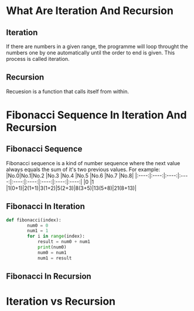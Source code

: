 # What Are Iteration And Recursion

## Iteration

If there are numbers in a given range, the programme will loop throught the numbers one by one automatically until the order to end is given. This process is called iteration.

## Recursion

Recuesion is a function that calls itself from within.

# Fibonacci Sequence In Iteration And Recursion

## Fibonacci Sequence

Fibonacci sequence is a kind of number sequence where the next value always equals the sum of it's two previous values. For example:
|No.0|No.1|No.2   |No.3 |No.4  |No.5  |No.6  |No.7  |No.8|
|:----:|:----:|:----:|:----:|:----:|:----:|:----:|:----:|:----:|
|0    |1  |1(0+1)|2(1+1)|3(1+2)|5(2+3)|8(3+5)|13(5+8)|21(8+13)|
## Fibonacci In Iteration

```py
def fibonacci(index):
        num0 = 0
        num1 = 1
        for i in range(index):
            result = num0 + num1
            print(num0)
            num0 = num1
            num1 = result
```

## Fibonacci In Recursion

# Iteration vs Recursion
